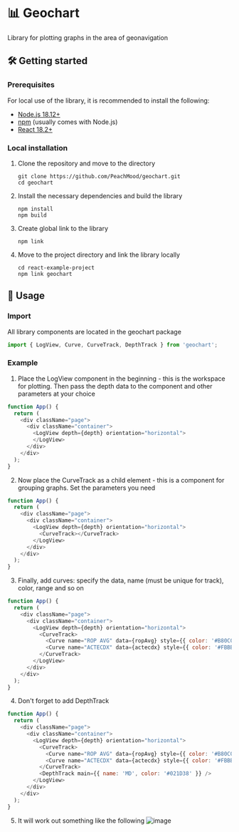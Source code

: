 # 📊 Geochart

Library for plotting graphs in the area of geonavigation

## 🛠️ Getting started

### Prerequisites
For local use of the library, it is recommended to install the following:
* [Node.js 18.12+](https://nodejs.org/ru/blog/release/v18.12.0)
* [npm](https://docs.npmjs.com/downloading-and-installing-node-js-and-npm/) (usually comes with Node.js)
* [React 18.2+](https://react.dev/learn/installation)

### Local installation
1. Clone the repository and move to the directory 
    ```shell
    git clone https://github.com/PeachMood/geochart.git
    cd geochart
    ```
2. Install the necessary dependencies and build the library
    ```shell
    npm install
    npm build
    ``` 
3. Create global link to the library
    ```shell
    npm link
    ```
4. Move to the project directory and link the library locally
    ```shell
    cd react-example-project
    npm link geochart
    ```

## 📒 Usage
### Import
All library components are located in the geochart package
```JavaScript
import { LogView, Curve, CurveTrack, DepthTrack } from 'geochart';
```
### Example
1. Place the LogView component in the beginning - this is the workspace for plotting. Then pass the depth data to the component and other parameters at your choice
```JavaScript
function App() {
  return (
    <div className="page">
      <div className="container">
        <LogView depth={depth} orientation="horizontal">
        </LogView>
      </div>
    </div>
  );
}
```
2. Now place the CurveTrack as a child element - this is a component for grouping graphs. Set the parameters you need
```JavaScript
function App() {
  return (
    <div className="page">
      <div className="container">
        <LogView depth={depth} orientation="horizontal">
          <CurveTrack></CurveTrack>
        </LogView>
      </div>
    </div>
  );
}
```
3. Finally, add curves: specify the data, name (must be unique for track), color, range and so on
```JavaScript
function App() {
  return (
    <div className="page">
      <div className="container">
        <LogView depth={depth} orientation="horizontal">
          <CurveTrack>
            <Curve name="ROP AVG" data={ropAvg} style={{ color: '#B80C09' }} />
            <Curve name="ACTECDX" data={actecdx} style={{ color: '#FBBB3B' }} />
          </CurveTrack>
        </LogView>
      </div>
    </div>
  );
}
```
4. Don't forget to add DepthTrack
```JavaScript
function App() {
  return (
    <div className="page">
      <div className="container">
        <LogView depth={depth} orientation="horizontal">
          <CurveTrack>
            <Curve name="ROP AVG" data={ropAvg} style={{ color: '#B80C09' }} />
            <Curve name="ACTECDX" data={actecdx} style={{ color: '#FBBB3B' }} />
          </CurveTrack>
          <DepthTrack main={{ name: 'MD', color: '#021D38' }} />
        </LogView>
      </div>
    </div>
  );
}
```
5. It will work out something like the following
![image](https://github.com/PeachMood/geochart/assets/71270552/082922ad-d5af-4fc9-9a56-592fc410c34b)
